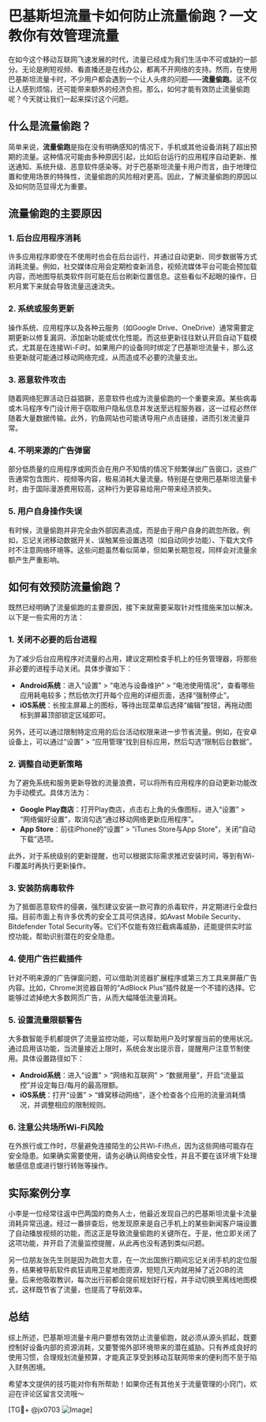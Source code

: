 # 巴基斯坦流量卡如何防止流量偷跑？一文教你有效管理流量

在如今这个移动互联网飞速发展的时代，流量已经成为我们生活中不可或缺的一部分。无论是刷短视频、看直播还是在线办公，都离不开网络的支持。然而，在使用巴基斯坦流量卡时，不少用户都会遇到一个让人头疼的问题——**流量偷跑**。这不仅让人感到烦恼，还可能带来额外的经济负担。那么，如何才能有效防止流量偷跑呢？今天就让我们一起来探讨这个问题。

## 什么是流量偷跑？

简单来说，**流量偷跑**是指在没有明确感知的情况下，手机或其他设备消耗了超出预期的流量。这种情况可能由多种原因引起，比如后台运行的应用程序自动更新、推送通知、系统升级、恶意软件感染等。对于巴基斯坦流量卡用户而言，由于地理位置和使用场景的特殊性，流量偷跑的风险相对更高。因此，了解流量偷跑的原因以及如何防范显得尤为重要。

## 流量偷跑的主要原因

### 1. 后台应用程序消耗
许多应用程序即使在不使用时也会在后台运行，并通过自动更新、同步数据等方式消耗流量。例如，社交媒体应用会定期检查新消息，视频流媒体平台可能会预加载内容，而地图导航类软件则可能在后台刷新位置信息。这些看似不起眼的操作，日积月累下来就会导致流量迅速流失。

### 2. 系统或服务更新
操作系统、应用程序以及各种云服务（如Google Drive、OneDrive）通常需要定期更新以修复漏洞、添加新功能或优化性能。而这些更新往往默认开启自动下载模式，尤其是在连接Wi-Fi时。如果用户的设备同时绑定了巴基斯坦流量卡，那么这些更新就可能通过移动网络完成，从而造成不必要的流量支出。

### 3. 恶意软件攻击
随着网络犯罪活动日益猖獗，恶意软件也成为流量偷跑的一个重要来源。某些病毒或木马程序专门设计用于窃取用户隐私信息并发送至远程服务器，这一过程必然伴随着大量数据传输。此外，钓鱼网站也可能诱导用户点击链接，进而引发流量异常。

### 4. 不明来源的广告弹窗
部分低质量的应用程序或网页会在用户不知情的情况下频繁弹出广告窗口，这些广告通常包含图片、视频等内容，极易消耗大量流量。特别是在使用巴基斯坦流量卡时，由于国际漫游费用较高，这种行为更容易给用户带来经济损失。

### 5. 用户自身操作失误
有时候，流量偷跑并非完全由外部因素造成，而是由于用户自身的疏忽所致。例如，忘记关闭移动数据开关、误触某些设置选项（如自动同步功能）、下载大文件时不注意网络环境等。这些问题虽然看似简单，但如果长期忽视，同样会对流量余额产生严重影响。

## 如何有效预防流量偷跑？

既然已经明确了流量偷跑的主要原因，接下来就需要采取针对性措施来加以解决。以下是一些实用的方法：

### 1. 关闭不必要的后台进程
为了减少后台应用程序对流量的占用，建议定期检查手机上的任务管理器，将那些非必要的进程手动关闭。具体步骤如下：
- **Android系统**：进入“设置” > “电池与设备维护” > “电池使用情况”，查看哪些应用耗电较多；然后依次打开每个应用的详细页面，选择“强制停止”。
- **iOS系统**：长按主屏幕上的图标，等待出现菜单后选择“编辑”按钮，再拖动图标到屏幕顶部锁定区域即可。

另外，还可以通过限制特定应用的后台活动权限来进一步节省流量。例如，在安卓设备上，可以通过“设置” > “应用管理”找到目标应用，然后勾选“限制后台数据”。

### 2. 调整自动更新策略
为了避免系统和服务更新导致的流量浪费，可以将所有应用程序的自动更新功能改为手动模式。具体方法为：
- **Google Play商店**：打开Play商店，点击右上角的头像图标，进入“设置” > “网络偏好设置”，取消勾选“通过移动网络更新应用程序”。
- **App Store**：前往iPhone的“设置” > “iTunes Store与App Store”，关闭“自动下载”选项。

此外，对于系统级别的更新提醒，也可以根据实际需求推迟安装时间，等到有Wi-Fi覆盖时再执行更新操作。

### 3. 安装防病毒软件
为了抵御恶意软件的侵袭，强烈建议安装一款可靠的杀毒软件，并定期进行全盘扫描。目前市面上有许多优秀的安全工具可供选择，如Avast Mobile Security、Bitdefender Total Security等。它们不仅能有效拦截病毒威胁，还能提供实时监控功能，帮助识别潜在的安全隐患。

### 4. 使用广告拦截插件
针对不明来源的广告弹窗问题，可以借助浏览器扩展程序或第三方工具来屏蔽广告内容。比如，Chrome浏览器自带的“AdBlock Plus”插件就是一个不错的选择。它能够过滤掉绝大多数网页广告，从而大幅降低流量消耗。

### 5. 设置流量限额警告
大多数智能手机都提供了流量监控功能，可以帮助用户及时掌握当前的使用状况。通过启用该功能，当流量接近上限时，系统会发出提示音，提醒用户注意节制使用。具体设置路径如下：
- **Android系统**：进入“设置” > “网络和互联网” > “数据用量”，开启“流量监控”并设定每日/每月的最高限额。
- **iOS系统**：打开“设置” > “蜂窝移动网络”，逐个检查各个应用的流量消耗情况，并调整相应的限制规则。

### 6. 注意公共场所Wi-Fi风险
在外旅行或工作时，尽量避免连接陌生的公共Wi-Fi热点，因为这些网络可能存在安全隐患。如果确实需要使用，请务必确认网络安全性，并且不要在该环境下处理敏感信息或进行银行转账等操作。

## 实际案例分享

小李是一位经常往返中巴两国的商务人士，他最近发现自己的巴基斯坦流量卡流量消耗异常迅速。经过一番排查后，他发现原来是自己手机上的某些新闻客户端设置了自动播放视频的功能，而这正是导致流量偷跑的关键所在。于是，他立即关闭了这项功能，并开启了流量监控提醒，从此再也没有遇到类似问题。

另一位朋友张先生则是因为疏忽大意，在一次出国旅行期间忘记关闭手机的定位服务，结果被导航软件疯狂调用卫星地图资源，短短几天内就用掉了近2GB的流量。后来他吸取教训，每次出行前都会提前规划好行程，并手动切换至离线地图模式，这样既节省了流量，也提高了导航效率。

## 总结

综上所述，巴基斯坦流量卡用户要想有效防止流量偷跑，就必须从源头抓起，既要控制好设备内部的资源消耗，又要警惕外部环境带来的潜在威胁。只有养成良好的使用习惯，合理规划流量预算，才能真正享受到移动互联网带来的便利而不至于陷入财务困境。

希望本文提供的技巧能对你有所帮助！如果你还有其他关于流量管理的小窍门，欢迎在评论区留言交流哦～

[TG💪+ @jx0703 ![Image](https://github.com/user-attachments/assets/dbca1d08-cadb-493c-b0ec-ad6f7a83f270)]